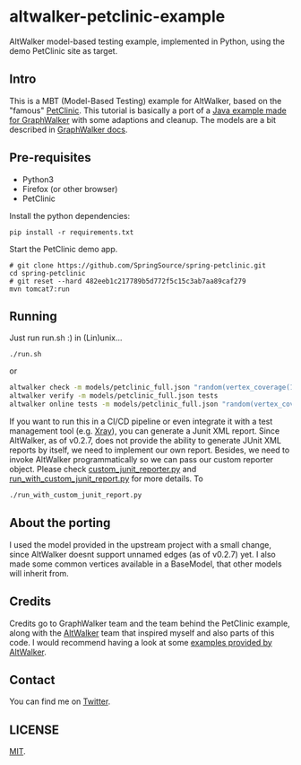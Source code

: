 # altwalker-petclinic-example
AltWalker model-based testing example, implemented in Python, using the demo PetClinic site as target.

## Intro

This is a MBT (Model-Based Testing) example for AltWalker, based on the "famous" [PetClinic](https://github.com/spring-projects/spring-petclinic).
This tutorial is basically a port of a [Java example made for GraphWalker](https://github.com/GraphWalker/graphwalker-example/tree/master/java-petclinic) with some adaptions and cleanup.
The models are a bit described in [GraphWalker docs](https://github.com/GraphWalker/graphwalker-project/wiki/PetClinic).


## Pre-requisites

- Python3
- Firefox (or other browser)
- PetClinic

Install the python dependencies:

```pip install -r requirements.txt```

Start the PetClinic demo app.

```
# git clone https://github.com/SpringSource/spring-petclinic.git
cd spring-petclinic
# git reset --hard 482eeb1c217789b5d772f5c15c3ab7aa89caf279
mvn tomcat7:run
```

## Running

Just run run.sh :) in (Lin)unix...

```./run.sh```

or

```bash
altwalker check -m models/petclinic_full.json "random(vertex_coverage(100))"
altwalker verify -m models/petclinic_full.json tests
altwalker online tests -m models/petclinic_full.json "random(vertex_coverage(100))"
```

If you want to run this in a CI/CD pipeline or even integrate it with a test management tool (e.g. [Xray](https://getxray.app)), you can generate a Junit XML report. Since AltWalker, as of v0.2.7, does not provide the ability to generate JUnit XML reports by itself, we need to implement our own report. Besides, we need to invoke AltWalker programmatically so we can pass our custom reporter object.
Please check [custom_junit_reporter.py](custom_junit_reporter.py) and [run_with_custom_junit_report.py](run_with_custom_junit_report.py) for more details.
To

```bash
./run_with_custom_junit_report.py
```

## About the porting

I used the model provided in the upstream project with a small change, since AltWalker doesnt support unnamed edges (as of v0.2.7) yet.
I also made some common vertices available in a BaseModel, that other models will inherit from.

## Credits

Credits go to GraphWalker team and the team behind the PetClinic example, along with the [AltWalker](https://altom.gitlab.io/altwalker/altwalker/index.html) team that inspired myself and also parts of this code. I would recommend having a look at some [examples provided by AltWalker](https://altom.gitlab.io/altwalker/altwalker/examples.html).

## Contact

You can find me on [Twitter](https://twitter.com/darktelecom).

## LICENSE

[MIT](LICENSE).
